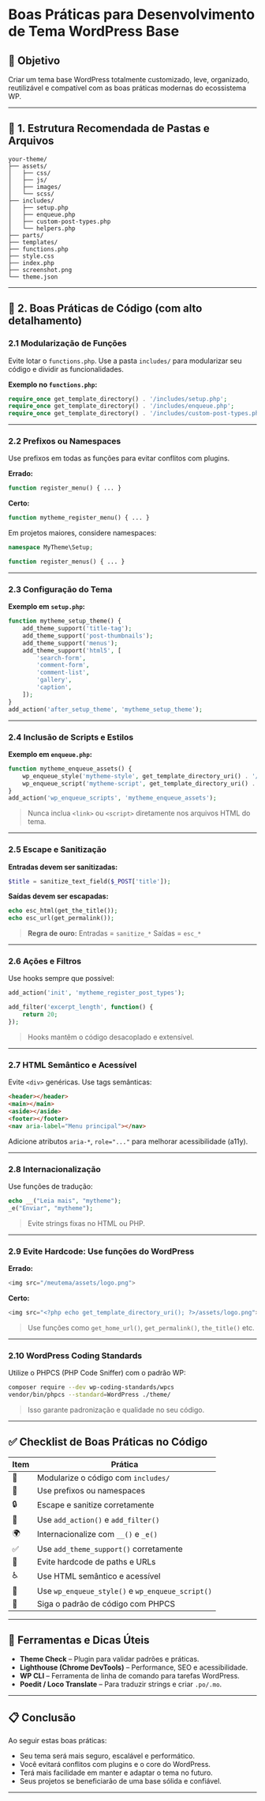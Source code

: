 # Boas Práticas para Desenvolvimento de Tema WordPress Base

## 🌟 Objetivo

Criar um tema base WordPress totalmente customizado, leve, organizado, reutilizável e compatível com as boas práticas modernas do ecossistema WP.

---

## 📂 1. Estrutura Recomendada de Pastas e Arquivos

```
your-theme/
├── assets/
│   ├── css/
│   ├── js/
│   ├── images/
│   └── scss/
├── includes/
│   ├── setup.php
│   ├── enqueue.php
│   ├── custom-post-types.php
│   └── helpers.php
├── parts/
├── templates/
├── functions.php
├── style.css
├── index.php
├── screenshot.png
└── theme.json
```

---

## 🧱 2. Boas Práticas de Código (com alto detalhamento)

### 2.1 Modularização de Funções

Evite lotar o `functions.php`. Use a pasta `includes/` para modularizar seu código e dividir as funcionalidades.

**Exemplo no `functions.php`:**

```php
require_once get_template_directory() . '/includes/setup.php';
require_once get_template_directory() . '/includes/enqueue.php';
require_once get_template_directory() . '/includes/custom-post-types.php';
```

---

### 2.2 Prefixos ou Namespaces

Use prefixos em todas as funções para evitar conflitos com plugins.

**Errado:**

```php
function register_menu() { ... }
```

**Certo:**

```php
function mytheme_register_menu() { ... }
```

Em projetos maiores, considere namespaces:

```php
namespace MyTheme\Setup;

function register_menus() { ... }
```

---

### 2.3 Configuração do Tema

**Exemplo em `setup.php`:**

```php
function mytheme_setup_theme() {
    add_theme_support('title-tag');
    add_theme_support('post-thumbnails');
    add_theme_support('menus');
    add_theme_support('html5', [
        'search-form',
        'comment-form',
        'comment-list',
        'gallery',
        'caption',
    ]);
}
add_action('after_setup_theme', 'mytheme_setup_theme');
```

---

### 2.4 Inclusão de Scripts e Estilos

**Exemplo em `enqueue.php`:**

```php
function mytheme_enqueue_assets() {
    wp_enqueue_style('mytheme-style', get_template_directory_uri() . '/assets/css/main.css', [], '1.0');
    wp_enqueue_script('mytheme-script', get_template_directory_uri() . '/assets/js/main.js', [], '1.0', true);
}
add_action('wp_enqueue_scripts', 'mytheme_enqueue_assets');
```

> Nunca inclua `<link>` ou `<script>` diretamente nos arquivos HTML do tema.

---

### 2.5 Escape e Sanitização

**Entradas devem ser sanitizadas:**

```php
$title = sanitize_text_field($_POST['title']);
```

**Saídas devem ser escapadas:**

```php
echo esc_html(get_the_title());
echo esc_url(get_permalink());
```

> **Regra de ouro:**
> Entradas = `sanitize_*`
> Saídas = `esc_*`

---

### 2.6 Ações e Filtros

Use hooks sempre que possível:

```php
add_action('init', 'mytheme_register_post_types');

add_filter('excerpt_length', function() {
    return 20;
});
```

> Hooks mantêm o código desacoplado e extensível.

---

### 2.7 HTML Semântico e Acessível

Evite `<div>` genéricas. Use tags semânticas:

```html
<header></header>
<main></main>
<aside></aside>
<footer></footer>
<nav aria-label="Menu principal"></nav>
```

Adicione atributos `aria-*`, `role="..."` para melhorar acessibilidade (a11y).

---

### 2.8 Internacionalização

Use funções de tradução:

```php
echo __("Leia mais", "mytheme");
_e("Enviar", "mytheme");
```

> Evite strings fixas no HTML ou PHP.

---

### 2.9 Evite Hardcode: Use funções do WordPress

**Errado:**

```php
<img src="/meutema/assets/logo.png">
```

**Certo:**

```php
<img src="<?php echo get_template_directory_uri(); ?>/assets/logo.png">
```

> Use funções como `get_home_url()`, `get_permalink()`, `the_title()` etc.

---

### 2.10 WordPress Coding Standards

Utilize o PHPCS (PHP Code Sniffer) com o padrão WP:

```bash
composer require --dev wp-coding-standards/wpcs
vendor/bin/phpcs --standard=WordPress ./theme/
```

> Isso garante padronização e qualidade no seu código.

---

## ✅ Checklist de Boas Práticas no Código

| Item | Prática                                          |
| ---- | ------------------------------------------------ |
| 🧰   | Modularize o código com `includes/`                   |
| 💼   | Use prefixos ou namespaces                       |
| 🔒   | Escape e sanitize corretamente                   |
| 🔄   | Use `add_action()` e `add_filter()`              |
| 🌍   | Internacionalize com `__()` e `_e()`             |
| ✅    | Use `add_theme_support()` corretamente           |
| 🩼   | Evite hardcode de paths e URLs                   |
| ♿    | Use HTML semântico e acessível                   |
| 🎯   | Use `wp_enqueue_style()` e `wp_enqueue_script()` |
| 🧪   | Siga o padrão de código com PHPCS                |

---

## 🔧 Ferramentas e Dicas Úteis

* **Theme Check** – Plugin para validar padrões e práticas.
* **Lighthouse (Chrome DevTools)** – Performance, SEO e acessibilidade.
* **WP CLI** – Ferramenta de linha de comando para tarefas WordPress.
* **Poedit / Loco Translate** – Para traduzir strings e criar `.po/.mo`.

---

## 📋 Conclusão

Ao seguir estas boas práticas:

* Seu tema será mais seguro, escalável e performático.
* Você evitará conflitos com plugins e o core do WordPress.
* Terá mais facilidade em manter e adaptar o tema no futuro.
* Seus projetos se beneficiarão de uma base sólida e confiável.

---
